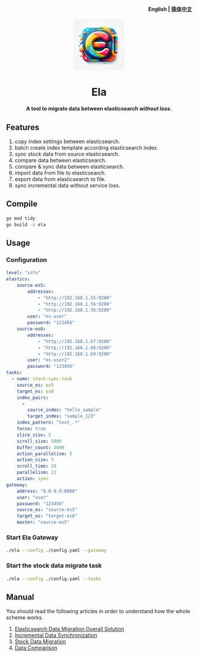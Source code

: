 <h4 align="right"><strong>English</strong> | <a href="https://github.com/CharellKing/ela/blob/master/README_CN.md">简体中文</a></h4>
<p align="center">
    <img src=./logo.png width=138/>
</p>
<h1 align="center">Ela</h1>
<p align="center"><strong>A tool to migrate data between elasticsearch <em>without loss</em>.</strong></p>


## Features
1. copy index settings between elasticsearch.
2. batch create index template according elasticsearch index.
3. sync stock data from source elasticsearch.
4. compare data between elasticsearch.
5. compare & sync data between elasticsearch.
6. import data from file to elasticsearch.
7. export data from elasticsearch to file.
8. sync incremental data without service loss.

## Compile

```bash
go mod tidy
go build -o ela
```

## Usage

### Configuration

```yaml
level: "info"
elastics:
    source-es5:
        addresses:
            - "http://192.168.1.55:9200"
            - "http://192.168.1.56:9200"
            - "http://192.168.1.56:9200"
        user: "es-user"
        password: "123456"
    source-es8:
        addresses:
            - "http://192.168.1.67:9200"
            - "http://192.168.1.68:9200"
            - "http://192.168.1.69:9200"
        user: "es-user2"
        password: "123456"
tasks:
  - name: stock-sync-task
    source_es: es5
    target_es: es8
    index_pairs:
      -
        source_index: "hello_sample"
        target_index: "sample_123"
    index_pattern: "test_.*"
    force: true
    slice_size: 5
    scroll_size: 5000
    buffer_count: 3000
    action_parallelism: 5
    action_size: 5
    scroll_time: 10
    parallelism: 12
    action: sync
gateway:
    address: "0.0.0.0:8080"
    user: "user"
    password: "123456"
    source_es: "source-es5"
    target_es: "target-es8"
    master: "source-es5"
```

### Start Ela Gateway

```bash
./ela --config ./config.yaml --gateway
```

### Start the stock data migrate task

```bash
./ela --config ./config.yaml --tasks
```

## Manual

You should read the following articles in order to understand how the whole scheme works.

1. [Elasticsearch Data Migration Overall Solution](manual/en/01-Elasticsearch%20Data%20Migration%20Overall%20Solution.md)
2. [Incremental Data Synchronization](manual/en/02-Incremental%20Data%20Synchronization.md)
3. [Stock Data Migration](manual/en/03-Stock%20Data%20Migration.md)
4. [Data Comparison](manual/en/04-Data%20Comparison.md)



